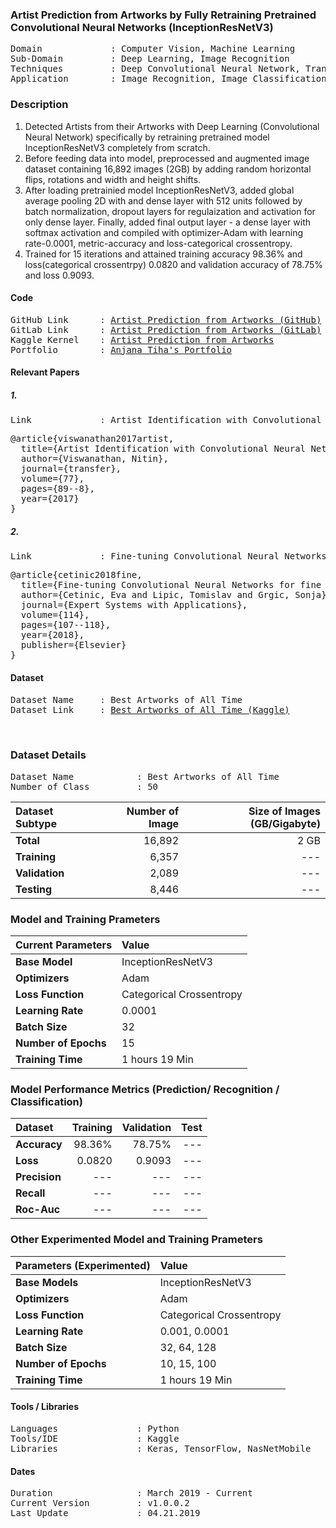 ### Artist Prediction from Artworks by Fully Retraining Pretrained Convolutional Neural Networks (InceptionResNetV3)

<pre>
Domain             : Computer Vision, Machine Learning
Sub-Domain         : Deep Learning, Image Recognition
Techniques         : Deep Convolutional Neural Network, Transfer Learning, InceptionResNetV3
Application        : Image Recognition, Image Classification, Art
</pre>

### Description
1. Detected Artists from their Artworks with Deep Learning (Convolutional Neural Network) specifically by retraining pretrained model InceptionResNetV3 completely from scratch.
2. Before feeding data into model, preprocessed and augmented image dataset containing 16,892 images (2GB) by adding random horizontal flips, rotations and width and height shifts.
3. After loading pretrainied model InceptionResNetV3, added global average pooling 2D with and dense layer with 512 units followed by batch normalization, dropout layers for regulaization and activation for only dense layer. Finally, added final output layer - a dense layer with softmax activation and compiled with optimizer-Adam with learning rate-0.0001, metric-accuracy and loss-categorical crossentropy.
4. Trained for 15 iterations and attained training accuracy 98.36% and loss(categorical crossentrpy) 0.0820 and validation accuracy of 78.75% and loss 0.9093.

#### Code
<pre>
GitHub Link      : <a href=https://github.com/anjanatiha/Artist-Prediction-from-Artworks/blob/master/Artist%20Prediction%20from%20Artworks.ipynb>Artist Prediction from Artworks (GitHub)</a>
GitLab Link      : <a href=https://gitlab.com/anjanatiha>Artist Prediction from Artworks (GitLab)</a>
Kaggle Kernel    : <a href=https://www.kaggle.com/anjanatiha/artist-prediction-from-artworks?scriptVersionId=13206427>Artist Prediction from Artworks</a>
Portfolio        : <a href=https://anjanatiha.wixsite.com/website>Anjana Tiha's Portfolio</a>
</pre>

#### Relevant Papers
##### 1.
<pre>
Link             : <http://cs231n.stanford.edu/reports/2017/pdfs/406.pdf>Artist Identification with Convolutional Neural Networks</a>
</pre>
<pre>
@article{viswanathan2017artist,
  title={Artist Identification with Convolutional Neural Networks},
  author={Viswanathan, Nitin},
  journal={transfer},
  volume={77},
  pages={89--8},
  year={2017}
}
</pre>

##### 2.
<pre>
Link             : <http://www.vcl.fer.hr/papers_pdf/Fine-tuning%20Convolutional%20Neural%20Networks%20for%20fine%20art%20classification.pdf>Fine-tuning Convolutional Neural Networks for fine art classification</a>
</pre>
<pre>
@article{cetinic2018fine,
  title={Fine-tuning Convolutional Neural Networks for fine art classification},
  author={Cetinic, Eva and Lipic, Tomislav and Grgic, Sonja},
  journal={Expert Systems with Applications},
  volume={114},
  pages={107--118},
  year={2018},
  publisher={Elsevier}
}
</pre>

#### Dataset
<pre>
Dataset Name     : Best Artworks of All Time
Dataset Link     : <a href=https://www.kaggle.com/ikarus777/best-artworks-of-all-time>Best Artworks of All Time (Kaggle)</a>
<!--
Original Dataset : <a href=https://ceb.nlm.nih.gov/repositories/malaria-datasets/>Malaria Datasets - National Institutes of Health (NIH)
-->
</a>
</pre>

### Dataset Details
<pre>
Dataset Name            : Best Artworks of All Time
Number of Class         : 50
</pre>

| Dataset Subtype | Number of Image | Size of Images (GB/Gigabyte) |
| :-------------- | --------------: | ---------------------------: |
| **Total**       | 16,892          | 2 GB                         |
| **Training**    | 6,357           | ---                          |
| **Validation**  | 2,089           | ---                          |
| **Testing**     | 8,446           | ---                          |



### Model and Training Prameters
| Current Parameters   | Value                                                       |
| :------------------- | :---------------------------------------------------------- |
| **Base Model**       | InceptionResNetV3                                           |
| **Optimizers**       | Adam                                                        |
| **Loss Function**    | Categorical Crossentropy                                    |
| **Learning Rate**    | 0.0001                                                      |
| **Batch Size**       | 32                                                          |                                     
| **Number of Epochs** | 15                                                          |
| **Training Time**    | 1 hours 19 Min                                              |


### Model Performance Metrics (Prediction/ Recognition / Classification)
| Dataset              | Training       | Validation    | Test      |                                 
|:---------------------|---------------:|--------------:| ---------:|
| **Accuracy**         | 98.36%         | 78.75%        | ---       |
| **Loss**             | 0.0820         | 0.9093        | ---       |
| **Precision**        | ---            | ---           | ---       |
| **Recall**           | ---            | ---           | ---       |
| **Roc-Auc**          | ---            | ---           | ---       |


### Other Experimented Model and Training Prameters
| Parameters (Experimented) | Value                                                  |
|:--------------------------|:------------------------------------------------------ |
| **Base Models**           | InceptionResNetV3                                      |
| **Optimizers**            | Adam                                                   |
| **Loss Function**         | Categorical Crossentropy                               |
| **Learning Rate**         | 0.001, 0.0001                                          |
| **Batch Size**            | 32, 64, 128                                            |                                     
| **Number of Epochs**      | 10, 15, 100                                            |
| **Training Time**         | 1 hours 19 Min                                         |

#### Tools / Libraries
<pre>
Languages               : Python
Tools/IDE               : Kaggle
Libraries               : Keras, TensorFlow, NasNetMobile
</pre>

#### Dates
<pre>
Duration                : March 2019 - Current
Current Version         : v1.0.0.2
Last Update             : 04.21.2019
</pre>

